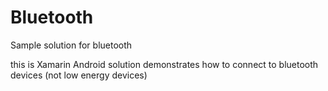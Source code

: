 # Bluetooth
Sample solution for bluetooth

this is Xamarin Android solution demonstrates how to connect to bluetooth devices (not low energy devices) 
